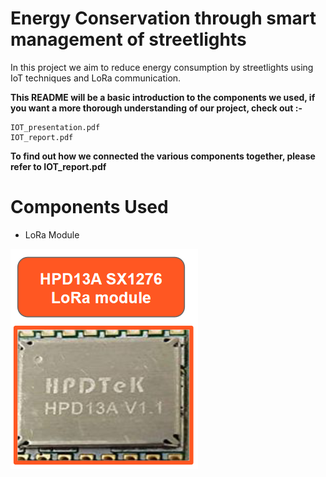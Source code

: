 # Energy Conservation through smart management of streetlights
In this project we aim to reduce energy consumption by streetlights using IoT techniques and LoRa communication.

**This README will be a basic introduction to the components we used, if you want a more thorough understanding of our project, check out :-**
```
IOT_presentation.pdf
IOT_report.pdf

```
**To find out how we connected the various components together, please refer to IOT_report.pdf**

# Components Used

- LoRa Module

![LoRa Module](/lora.PNG?raw=true "Title")


